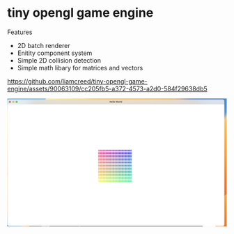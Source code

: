 # tiny opengl game engine

Features
- 2D batch renderer
- Enitity component system
- Simple 2D collision detection
- Simple math libary for matrices and vectors


https://github.com/liamcreed/tiny-opengl-game-engine/assets/90063109/cc205fb5-a372-4573-a2d0-584f29638db5


<img width="700" alt="Screenshot 2023-08-19 at 16 42 56" src="https://raw.githubusercontent.com/liamcreed/tiny-opengl-game-engine/main/readme/Screenshot%202023-08-19%20at%2016.42.56.png">
